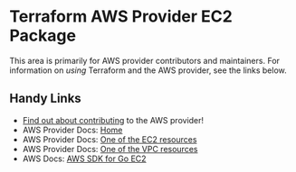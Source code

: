 # Terraform AWS Provider EC2 Package

This area is primarily for AWS provider contributors and maintainers. For information on _using_ Terraform and the AWS provider, see the links below.

## Handy Links

* [Find out about contributing](https://hashicorp.github.io/terraform-provider-aws/#contribute) to the AWS provider!
* AWS Provider Docs: [Home](https://registry.terraform.io/providers/hashicorp/aws/latest/docs)
* AWS Provider Docs: [One of the EC2 resources](https://registry.terraform.io/providers/hashicorp/aws/latest/docs/resources/instance)
* AWS Provider Docs: [One of the VPC resources](https://registry.terraform.io/providers/hashicorp/aws/latest/docs/resources/customer_gateway)
* AWS Docs: [AWS SDK for Go EC2](https://docs.aws.amazon.com/sdk-for-go/api/service/ec2/)
